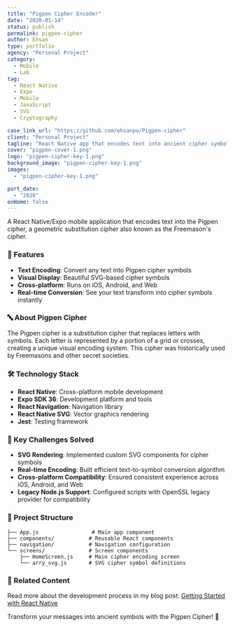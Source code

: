 ```yaml
---
title: "Pigpen Cipher Encoder"
date: "2020-01-14"
status: publish
permalink: pigpen-cipher
author: Ehsan
type: portfolio
agency: "Personal Project"
category:
  - Mobile
  - Lab
tag:
  - React Native
  - Expo
  - Mobile
  - JavaScript
  - SVG
  - Cryptography

case_link_url: "https://github.com/ehsanpo/Pigpen-cipher"
client: "Personal Project"
tagline: "React Native app that encodes text into ancient cipher symbols"
cover: "pigpen-cover-1.png"
logo: "pigpen-cipher-key-1.png"
background_image: "pigpen-cipher-key-1.png"
images:
  - "pigpen-cipher-key-1.png"

port_date:
  - "2020"
onHome: false
---
```


A React Native/Expo mobile application that encodes text into the Pigpen cipher, a geometric substitution cipher also known as the Freemason's cipher.

<h3>📱 Features</h3>

- **Text Encoding**: Convert any text into Pigpen cipher symbols
- **Visual Display**: Beautiful SVG-based cipher symbols
- **Cross-platform**: Runs on iOS, Android, and Web
- **Real-time Conversion**: See your text transform into cipher symbols instantly

<h3>🔤 About Pigpen Cipher</h3>

The Pigpen cipher is a substitution cipher that replaces letters with symbols. Each letter is represented by a portion of a grid or crosses, creating a unique visual encoding system. This cipher was historically used by Freemasons and other secret societies.

<h3>🛠️ Technology Stack</h3>

- **React Native**: Cross-platform mobile development
- **Expo SDK 36**: Development platform and tools
- **React Navigation**: Navigation library
- **React Native SVG**: Vector graphics rendering
- **Jest**: Testing framework

<h3>🚀 Key Challenges Solved</h3>

- **SVG Rendering**: Implemented custom SVG components for cipher symbols
- **Real-time Encoding**: Built efficient text-to-symbol conversion algorithm
- **Cross-platform Compatibility**: Ensured consistent experience across iOS, Android, and Web
- **Legacy Node.js Support**: Configured scripts with OpenSSL legacy provider for compatibility

<h3>📱 Project Structure</h3>

```
├── App.js                 # Main app component
├── components/           # Reusable React components
├── navigation/           # Navigation configuration
└── screens/              # Screen components
    ├── HomeScreen.js     # Main cipher encoding screen
    └── arry_svg.js       # SVG cipher symbol definitions
```

<h3>🔗 Related Content</h3>

Read more about the development process in my blog post: [Getting Started with React Native](/blog/getting-started-with-react-native/)

Transform your messages into ancient symbols with the Pigpen Cipher! 🔐
